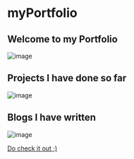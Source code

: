 # myPortfolio

## Welcome to my Portfolio
![image](https://user-images.githubusercontent.com/55906931/126901713-74fae689-6b0c-46f8-89bb-eb8650e28207.png)

## Projects I have done so far
![image](https://user-images.githubusercontent.com/55906931/126901722-1386ca7b-2422-429f-abe6-febfdc843258.png)

## Blogs I have written
![image](https://user-images.githubusercontent.com/55906931/126901729-e4594871-1b16-4b22-8ad3-b4ca2fc11ed6.png)

[Do check it out ;)](https://sakshamak.netlify.app/)
